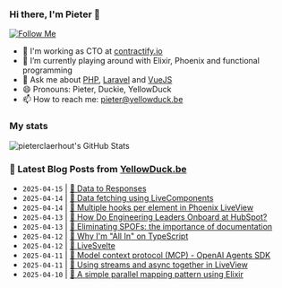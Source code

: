### Hi there, I'm Pieter 👋  
[![Follow Me](https://img.shields.io/github/followers/pieterclaerhout?label=Follow&style=social)](https://github.com/pieterclaerhout)

- 🏢 I'm working as CTO at [contractify.io](https://contractify.io)
- 🌱 I’m currently playing around with Elixir, Phoenix and functional programming
- 💬 Ask me about [PHP](https://php.net), [Laravel](http://laravel.com) and [VueJS](https://vuejs.org)
- 😄 Pronouns: Pieter, Duckie, YellowDuck
- 📫 How to reach me: pieter@yellowduck.be

### My stats

![pieterclaerhout's GitHub Stats](https://github-readme-stats.vercel.app/api?username=pieterclaerhout&show_icons=true&count_private=true&line_height=40)

### 📩 Latest Blog Posts from [YellowDuck.be](https://www.yellowduck.be/)
<!-- BLOG-POST-LIST:START -->
- `2025-04-15` | [🔗 Data to Responses](https://www.yellowduck.be/posts/data-to-responses)  
- `2025-04-14` | [🔗 Data fetching using LiveComponents](https://www.yellowduck.be/posts/data-fetching-using-livecomponents)  
- `2025-04-14` | [🔗 Multiple hooks per element in Phoenix LiveView](https://www.yellowduck.be/posts/multiple-hooks-per-element-in-phoenix-liveview)  
- `2025-04-13` | [🔗 How Do Engineering Leaders Onboard at HubSpot?](https://www.yellowduck.be/posts/how-do-engineering-leaders-onboard-at-hubspot)  
- `2025-04-13` | [🔗 Eliminating SPOFs: the importance of documentation](https://www.yellowduck.be/posts/eliminating-spofs-the-importance-of-documentation)  
- `2025-04-12` | [🔗 Why I&#39;m &quot;All In&quot; on TypeScript](https://www.yellowduck.be/posts/why-im-all-in-on-typescript)  
- `2025-04-12` | [🔗 LiveSvelte](https://www.yellowduck.be/posts/livesvelte)  
- `2025-04-11` | [🔗 Model context protocol &lpar;MCP&rpar; - OpenAI Agents SDK](https://www.yellowduck.be/posts/model-context-protocol-mcp-openai-agents-sdk)  
- `2025-04-11` | [🔗 Using streams and async together in LiveView](https://www.yellowduck.be/posts/using-streams-and-async-together-in-liveview)  
- `2025-04-10` | [🐥 A simple parallel mapping pattern using Elixir](https://www.yellowduck.be/posts/a-simple-parallel-mapping-pattern-using-elixir)  

<!-- BLOG-POST-LIST:END -->
